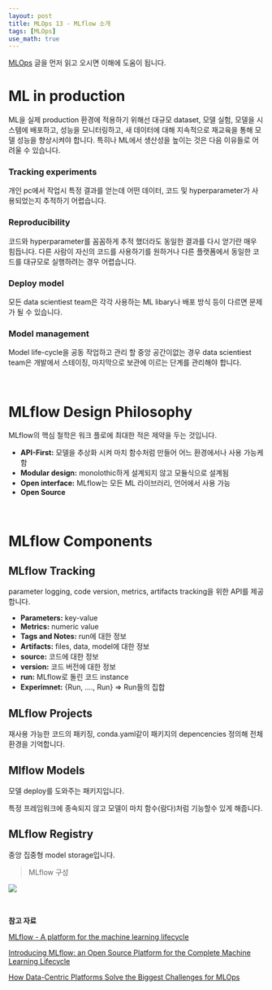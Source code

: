```yaml
---
layout: post
title: MLOps 13 - MLflow 소개
tags: [MLOps]
use_math: true
---
```


[MLOps](https://www.notion.so/Concept-4224434393a64f01a10811b4ab989241#2e90703d7d424676a3981d057990a769) 글을 먼저 읽고 오시면 이해에 도움이 됩니다.

# ML in production

ML을 실제 production 환경에 적용하기 위해선 대규모 dataset, 모델 실험, 모델을 시스템에 배포하고, 성능을 모니터링하고, 새 데이터에 대해 지속적으로 재교육을 통해 모델 성능을 향상시켜야 합니다. 특히나 ML에서 생산성을 높이는 것은 다음 이유들로 어려울 수 있습니다.

### Tracking experiments

개인 pc에서 작업시 특정 결과를 얻는데 어떤 데이터, 코드 및 hyperparameter가 사용되었는지 추적하기 어렵습니다.

### Reproducibility

코드와 hyperparameter를 꼼꼼하게 추적 했더라도 동일한 결과를 다시 얻기란 매우 힘듭니다. 다른 사람이 자신의 코드를 사용하기를 원하거나 다른 플랫폼에서 동일한 코드를 대규모로 실행하려는 경우 어렵습니다.

### Deploy model

모든 data scientiest team은 각각 사용하는 ML libary나 배포 방식 등이 다르면 문제가 될 수 있습니다.

### Model management

Model life-cycle을 공동 작업하고 관리 할 중앙 공간이없는 경우 data scientiest team은 개발에서 스테이징, 마지막으로 보관에 이르는 단계를 관리해야 합니다.

<br>

# MLflow Design Philosophy

MLflow의 핵심 철학은 워크 플로에 최대한 적은 제약을 두는 것입니다. 

- **API-First:** 모델을 추상화 시켜 마치 함수처럼 만들어 어느 환경에서나 사용 가능케함
- **Modular design:** monolothic하게 설계되지 않고 모듈식으로 설계됨
- **Open interface:** MLflow는 모든 ML 라이브러리, 언어에서 사용 가능
- **Open Source**

<br>

# MLflow Components

## MLflow Tracking

parameter logging, code version, metrics, artifacts tracking을 위한 API를 제공합니다.

- **Parameters:** key-value
- **Metrics:** numeric value
- **Tags and Notes:** run에 대한 정보
- **Artifacts:** files, data, model에 대한 정보
- **source:** 코드에 대한 정보
- **version:** 코드 버전에 대한 정보
- **run:** MLflow로 돌린 코드 instance
- **Experimnet:** {Run, ...., Run} => Run들의 집합

## MLflow Projects

재사용 가능한 코드의 패키징, conda.yaml같이 패키지의 depencencies 정의해 전체 환경을 기억합니다.

## Mlflow Models

모델 deploy를 도와주는 패키지입니다.

특정 프레임워크에 종속되지 않고 모델이 마치 함수(람다)처럼 기능할수 있게 해줍니다.

## MLflow Registry

중앙 집중형 model storage입니다.

> MLflow 구성

![](https://user-images.githubusercontent.com/31475037/123588352-95e17300-d822-11eb-92ea-acd82b293be7.png)

<br>

**참고 자료**

[MLflow - A platform for the machine learning lifecycle](https://mlflow.org/)

[Introducing MLflow: an Open Source Platform for the Complete Machine Learning Lifecycle](https://databricks.com/blog/2018/06/05/introducing-mlflow-an-open-source-machine-learning-platform.html)

[How Data-Centric Platforms Solve the Biggest Challenges for MLOps](https://databricks.com/blog/2021/06/23/need-for-data-centric-ml-platforms.html?fbclid=IwAR3LmU--r3msluEN6HC_IVKdiohWxvJzG66g9tHt0nndKOih73BWGrH9pnI)
